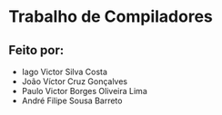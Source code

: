 <h1>Trabalho de Compiladores</h1>
<h2>Feito por:</h2>
<ul>
    <li>Iago Victor Silva Costa</li>
    <li>João Víctor Cruz Gonçalves</li>
    <li>Paulo Victor Borges Oliveira Lima</li>
    <li>André Filipe Sousa Barreto</li>
</ul>
